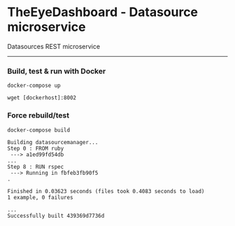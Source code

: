 # TheEyeDashboard - Datasource microservice

Datasources REST microservice

---

### Build, test & run with Docker
```shell
docker-compose up
```
```shell
wget [dockerhost]:8002
```

### Force rebuild/test
```shell
docker-compose build
```
```shell
Building datasourcemanager...
Step 0 : FROM ruby
 ---> a1ed99fd54db
...
Step 8 : RUN rspec
 ---> Running in fbfeb3fb90f5
.

Finished in 0.03623 seconds (files took 0.4083 seconds to load)
1 example, 0 failures

...
Successfully built 439369d7736d
```
